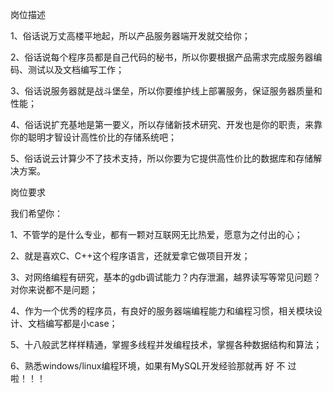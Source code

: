 岗位描述

1、俗话说万丈高楼平地起，所以产品服务器端开发就交给你； 

2、俗话说每个程序员都是自己代码的秘书，所以你要根据产品需求完成服务器编码、测试以及文档编写工作；

 3、俗话说服务器就是战斗堡垒，所以你要维护线上部署服务，保证服务器质量和性能；

 4、俗话说扩充基地是第一要义，所以存储新技术研究、开发也是你的职责，来靠你的聪明才智设计高性价比的存储系统吧； 

5、俗话说云计算少不了技术支持，所以你要为它提供高性价比的数据库和存储解决方案。

岗位要求

我们希望你： 

1、不管学的是什么专业，都有一颗对互联网无比热爱，愿意为之付出的心； 

2、就是喜欢C、C++这个程序语言，还就爱拿它做项目开发； 

3、对网络编程有研究，基本的gdb调试能力？内存泄漏，越界读写等常见问题？对你来说都不是问题；

 4、作为一个优秀的程序员，有良好的服务器端编程能力和编程习惯，相关模块设计、文档编写都是小case； 

5、十八般武艺样样精通，掌握多线程并发编程技术，掌握各种数据结构和算法； 

6、熟悉windows/linux编程环境，如果有MySQL开发经验那就再 好 不 过 啦！！！

